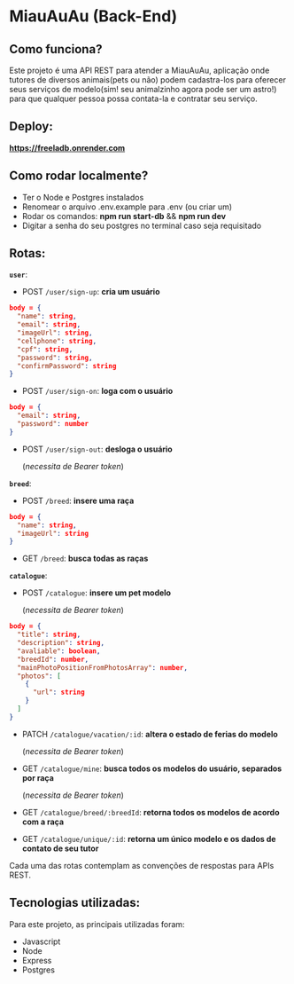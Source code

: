# MiauAuAu (Back-End)

## Como funciona?

Este projeto é uma API REST para atender a MiauAuAu, aplicação onde tutores de diversos animais(pets ou não) podem cadastra-los para oferecer seus serviços de modelo(sim! seu animalzinho agora pode ser um astro!) para que qualquer pessoa possa contata-la e contratar seu serviço.

## Deploy:

**https://freeladb.onrender.com**

## Como rodar localmente?

- Ter o Node e Postgres instalados
- Renomear o arquivo .env.example para .env (ou criar um)
- Rodar os comandos: **npm run start-db** && **npm run dev**
- Digitar a senha do seu postgres no terminal caso seja requisitado

## Rotas:

**`user`**:

- POST `/user/sign-up`: **cria um usuário**

```json
body = {
  "name": string,
  "email": string,
  "imageUrl": string,
  "cellphone": string,
  "cpf": string,
  "password": string,
  "confirmPassword": string
}
```

- POST `/user/sign-on`: **loga com o usuário**

```json
body = {
  "email": string,
  "password": number
}
```

- POST `/user/sign-out`: **desloga o usuário**

  (_necessita de Bearer token_)

**`breed`**:

- POST `/breed`: **insere uma raça**

```json
body = {
  "name": string,
  "imageUrl": string
}
```

- GET `/breed`: **busca todas as raças**

**`catalogue`**:

- POST `/catalogue`: **insere um pet modelo**

  (_necessita de Bearer token_)

```json
body = {
  "title": string,
  "description": string,
  "avaliable": boolean,
  "breedId": number,
  "mainPhotoPositionFromPhotosArray": number,
  "photos": [
    {
      "url": string
    }
  ]
}
```

- PATCH `/catalogue/vacation/:id`: **altera o estado de ferias do modelo**

  (_necessita de Bearer token_)

- GET `/catalogue/mine`: **busca todos os modelos do usuário, separados por raça**

  (_necessita de Bearer token_)

- GET `/catalogue/breed/:breedId`: **retorna todos os modelos de acordo com a raça**

- GET `/catalogue/unique/:id`: **retorna um único modelo e os dados de contato de seu tutor**

Cada uma das rotas contemplam as convenções de respostas para APIs REST.

## Tecnologias utilizadas:

Para este projeto, as principais utilizadas foram:

- Javascript
- Node
- Express
- Postgres
